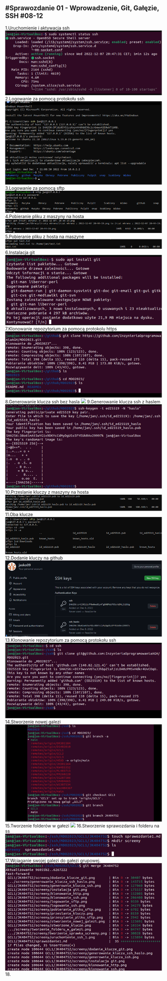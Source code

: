 #Sprawozdanie 01 - Wprowadzenie, Git, Gałęzie, SSH 
#08-12
---
1.Uruchomienie i aktywacja ssh
![](./screeny/uruchomienie_ssh_1.png)
2.Logowanie za pomocą protokołu ssh
![](./screeny/logowanie_ssh.png)
3.Logowanie za pomocą sftp
![](./screeny/logowanie_sftp.png)
4.Pobieranie pliku z maszyny na hosta
![](./screeny/pobieranie_pliku_sftp.png)
5.Pobieranie pliku z hosta na maszyne
![](./screeny/przesylanie_pliku_sftp.png)
6.Instalacja git
![](./screeny/instalacja_git.png)
7.Klonowanie repozytorium za pomocą protokolu https
![](./screeny/klonowanie_http.png)
8.Generowanie klucza ssh bez hasla
![](./screeny/generowanie_klucza_ssh.png)
9.Generowanie klucza ssh z haslem
![](./screeny/generowanie_klucza_ssh_haslo.png)
10.Przeslanie kluczy z maszyny na hosta
![](./screeny/przeslanie_kluczy.png)
11.Oba klucze
![](./screeny/stworzone_klucze.png)
12.Dodanie kluczy na github
![](./screeny/dodanie_klucze_git.png)
13.Klonowanie repozytorium za pomocą protokołu ssh
![](./screeny/klonowanie_ssh.png)
14.Stworzenie nowej galezi
![](./screeny/stworzenie_nowej_galezi.png)
15.Tworzenie folderów w gałezi
![](./screeny/stworzenie_folderu_w_galezi.png)
16.Stworzenie sprawozdania i folderu na ss
![](./screeny/tworzenie_sprawka_screeny.png)
17.Wciaganie swojej galezi do gałezi grupowej.
![](./screeny/merge.png)
18.



